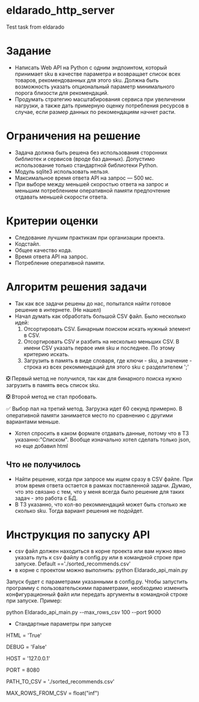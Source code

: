 # eldarado_http_server
Test task from eldarado

# Задание

- Написать Web API на Python с одним эндпоинтом, который принимает sku в качестве параметра и возвращает список всех товаров, рекомендованных для этого sku. Должна быть возможность указать опциональный параметр минимального порога близости для рекомендаций. 
- Продумать стратегию масштабирования сервиса при увеличении нагрузки, а также дать примерную оценку потребления ресурсов в случае, если размер данных по рекомендациям начнет расти.
 

# Ограничения на решение

- Задача должна быть решена без использования сторонних библиотек и сервисов (вроде баз данных). Допустимо использование только стандартной библиотеки Python.
- Модуль sqlite3 использовать нельзя.
- Максимальное время ответа API на запрос — 500 мс.
- При выборе между меньшей скоростью ответа на запрос и меньшим потреблением оперативной памяти предпочтение отдавать меньшей скорости ответа.
 

# Критерии оценки

- Следование лучшим практикам при организации проекта.
- Кодстайл.
- Общее качество кода.
- Время ответа API на запрос.
- Потребление оперативной памяти.

# Алгоритм решения задачи
- Так как все задачи решены до нас, попытался найти готовое решение в интернете. (Не нашел)
- Начал думать как обработать большой CSV файл. Было несколько идей:
    1. Отсортировать CSV. Бинарным поиском искать нужный элемент в CSV.
    2. Отсортировать CSV и разбить на несколько меньших CSV. В имени CSV указать первое имя sku и последнее. По этому критерию искать.
    3. Загрузить в память в виде словаря, где ключи - sku, а значение - строка из всех рекоммендаций для этого sku с разделителем ';'
    
 :negative_squared_cross_mark: Первый метод не получился, так как для бинарного поиска нужно загрузить в память весь список sku. 
 
 :negative_squared_cross_mark: Второй метод не стал пробовать. 
 
 :white_check_mark: Выбор пал на третий метод. Загрузка идет 60 секунд примерно. В оперативной памяти занимается место по сравнению с другими вариантами меньше.
 
 - Хотел спросить в каком формате отдавать данные, потому что в ТЗ указанно:"Списком". Вообще изначально хотел сделать только json, но еще добавил html
 
 ## Что не получилось
 
- Найти решение, когда при запросе мы ищем сразу в CSV файле. При этом время ответа остается в рамках поставленной задачи.
Думаю, что это связано с тем, что у меня всегда было решение для таких задач - это работа с БД.
- В ТЗ указанно, что кол-во рекоммендаций может быть столько же сколько sku. Тогда вариант решения не подойдет.

# Инструкция по запуску API
- csv файл должен находиться в корне проекта или вам нужно явно указать путь к csv файлу в config.py или в командной строке при запуске. Default =='./sorted_recommends.csv'
- в корне с проектом можно выполнить: python Eldarado_api_main.py

Запуск будет с параметрами указанными в config.py. Чтобы запустить программу с пользовательскими параметрами, необходимо изменить конфигурационный файл или передать аргументы в командной строке при запуске. Пример:

python Eldarado_api_main.py --max_rows_csv 100 --port 9000

- Стандартные параметры при запуске

HTML = 'True'

DEBUG = 'False'

HOST = '127.0.0.1'

PORT = 8080

PATH_TO_CSV = './sorted_recommends.csv'

MAX_ROWS_FROM_CSV = float("inf")


